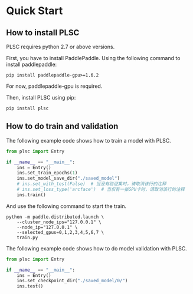 # Quick Start
## How to install PLSC

PLSC requires python 2.7 or above versions.

First, you have to install PaddlePaddle. Using the following command to install paddlepaddle:
```shell script
pip install paddlepaddle-gpu>=1.6.2
```
For now, paddlepaddle-gpu is required.

Then, install PLSC using pip:

```shell script
pip install plsc
```

## How to do train and validation
The following example code shows how to train a model with PLSC.
```python
from plsc import Entry

if __name__ == "__main__":
    ins = Entry()
    ins.set_train_epochs(1)
    ins.set_model_save_dir("./saved_model")
    # ins.set_with_test(False)  # 当没有验证集时，请取消该行的注释
    # ins.set_loss_type('arcface')  # 当仅有一张GPU卡时，请取消该行的注释
    ins.train()
```

And use the following command to start the train.
```shell script
python -m paddle.distributed.launch \
    --cluster_node_ips="127.0.0.1" \
    --node_ip="127.0.0.1" \
    --selected_gpus=0,1,2,3,4,5,6,7 \
    train.py
```

The following example code shows how to do model validation with PLSC.
```python
from plsc import Entry

if __name__ == "__main__":
    ins = Entry()
    ins.set_checkpoint_dir("./saved_model/0/")
    ins.test()
```

